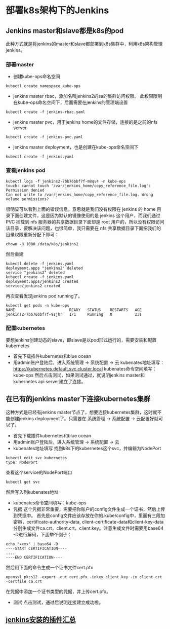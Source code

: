 # 部署k8s架构下的Jenkins
## Jenkins master和slave都是k8s的pod
此种方式就是将jenkins的master和slave都部署到k8s集群中，利用k8s架构管理jenkins。
### 部署master
- 创建kube-ops命名空间
```shell
kubectl create namespace kube-ops
```
- jenkins master rbac，添加名叫jenkins2的sa的集群访问权限。
此权限限制在kube-ops命名空间下，后面需要在jenkins的管理端设置  
```shell
kubectl create -f jenkins-rbac.yaml
```
- jenkins master pvc，用于jenkins home的文件存储，连接的是之前的nfs server
```shell
kubectl create -f jenkins-pvc.yaml
```
- jenkins master deployment，也是创建在kube-ops命名空间下
```shell
kubectl create -f jenkins.yaml
```
### 查看jenkins pod
```shell
kubectl logs -f jenkins2-7bb76bbf7f-m8qv4 -n kube-ops
touch: cannot touch '/var/jenkins_home/copy_reference_file.log': Permission denied
Can not write to /var/jenkins_home/copy_reference_file.log. Wrong volume permissions?
```
很明显可以看到上面的错误信息，意思就是我们没有权限在 jenkins 的 home 目录下面创建文件，这是因为默认的镜像使用的是 jenkins 这个用户，而我们通过 PVC 挂载到 nfs 服务器的共享数据目录下面却是 root 用户的，所以没有权限访问该目录，要解决该问题，也很简单，我只需要在 nfs 共享数据目录下面把我们的目录权限重新分配下即可：
```shell
chown -R 1000 /data/k8s/jenkins2
```
然后重建
```shell
kubectl delete -f jenkins.yaml
deployment.apps "jenkins2" deleted
service "jenkins2" deleted
kubectl create -f jenkins.yaml
deployment.apps/jenkins2 created
service/jenkins2 created
```

再次查看发现jenkins pod running了。
```shell
kubectl get pods -n kube-ops
NAME                        READY   STATUS    RESTARTS   AGE
jenkins2-7bb76bbf7f-9sjhr   1/1     Running   0          23s
```
### 配置kubernetes
要想jenkins创建动态的slave，即slave是以pod形式运行的，需要安装和配置kubernetes
- 首先下载插件kubernetes和blue ocean
- 用admin账户登陆后，进入系统管理 -> 系统配置 -> 云
kubenates地址填写：https://kubernetes.default.svc.cluster.local
kubenates命令空间填写：kube-ops
然后点击测试，如果测试通过，就说明jenkins master和kubernetes api server建立了连接。

## 在已有的jenkins master下连接kubernetes集群
这种方式是已经有jenkins master节点了，想要连接kubernetes集群，这时就不能创建jenkins deployment了。只需要在
系统管理 -> 系统配置 -> 云配置好就可以了。
- 首先下载插件kubernetes和blue ocean
- 用admin账户登陆后，进入系统管理 -> 系统配置 -> 云
- kubenates地址填写
找到k8s下的kubernetes这个svc，并编辑为NodePort
```shell
kubectl edit svc kubernetes
type: NodePort
```
查看这个service的NodePort端口
```shell
kubectl get svc
```
然后写入到kubenates地址
- kubenates命令空间填写：kube-ops
- 凭据
这个凭据非常重要，需要把你账户的config文件生成一个证书，然后上传到凭据中。
首先是config文件应该存放在你的.kube/config中，里面有三段加密串，certificate-authority-data, client-certificate-data和client-key-data 分别生成文件ca.crt，client.crt，client.key。注意生成文件时需要用base64 -D进行解码，下面举个例子：
```shell
echo "xxxx" | base64 -D
----START CERTIFICATION----
....
----END CERTIFICATION----
```
然后用下面的命令生成一个证书文件cert.pfx 
```shell
openssl pkcs12 -export -out cert.pfx -inkey client.key -in client.crt -certfile ca.crt
```
在凭据中添加一个证书类型的凭据，并上传cert.pfx。
- 测试
点击测试，通过后说明连接建立成功啦。

## [jenkins安装的插件汇总](jenkins-plugins.md)